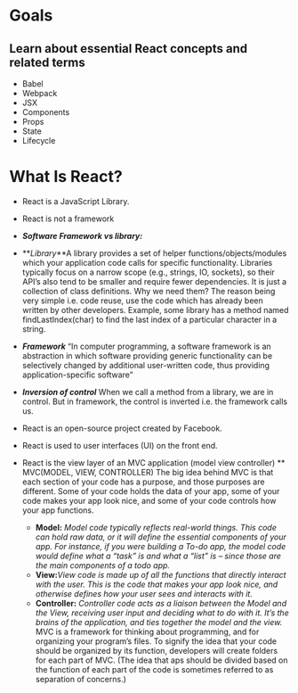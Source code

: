# Goals
## Learn about essential React concepts and related terms
 * Babel
 * Webpack
 * JSX
 * Components
 * Props
 * State
 * Lifecycle

# What Is React?
* React is a JavaScript Library.
* React is not a framework
 * **_Software Framework vs library:_** 
 * **_Library_**A library provides a set of helper functions/objects/modules which your application code calls for specific functionality. Libraries typically focus on a narrow scope (e.g., strings, IO, sockets), so their API’s also tend to be smaller and require fewer dependencies. It is just a collection of class definitions. Why we need them? The reason being very simple i.e. code reuse, use the code which has already been written by other developers. Example, some library has a method named findLastIndex(char) to find the last index of a particular character in a string.
 * **_Framework_**
 “In computer programming, a software framework is an abstraction in which software providing generic functionality can be selectively changed by additional user-written code, thus providing application-specific software”

 * **_Inversion of control_**
 When we call a method from a library, we are in control. But in framework, the control is inverted i.e. the framework calls us.
  
* React is an open-source project created by Facebook.
* React is used to user interfaces (UI) on the front end.
* React is the view layer of an MVC application (model view controller)
  ** MVC(MODEL, VIEW, CONTROLLER) The big idea behind MVC is that each section of your code has a purpose, and those purposes are different. Some of your code holds the data of your app, some of your code makes your app look nice, and some of your code controls how your app functions.
  * **Model:** _Model code typically reflects real-world things. This code can hold raw data, or it will define the essential components of your app. For instance, if you were building a To-do app, the model code would define what a “task” is and what a “list” is – since those are the main components of a todo app._
  * **View:**_View code is made up of all the functions that directly interact with the user. This is the code that makes your app look nice, and otherwise defines how your user sees and interacts with it._
  * **Controller:** _Controller code acts as a liaison between the Model and the View, receiving user input and deciding what to do with it. It’s the brains of the application, and ties together the model and the view._
MVC is a framework for thinking about programming, and for organizing your program’s files. To signify the idea that your code should be organized by its function, developers will create folders for each part of MVC. (The idea that aps should be divided based on the function of each part of the code is sometimes referred to as separation of concerns.)
